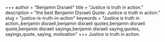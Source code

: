 +++
author = "Benjamin Disraeli"
title = "Justice is truth in action."
description = "the best Benjamin Disraeli Quote: Justice is truth in action."
slug = "justice-is-truth-in-action"
keywords = "Justice is truth in action.,benjamin disraeli,benjamin disraeli quotes,benjamin disraeli quote,benjamin disraeli sayings,benjamin disraeli saying,quotes, sayings,quote, saying, motivation"
+++
Justice is truth in action.
